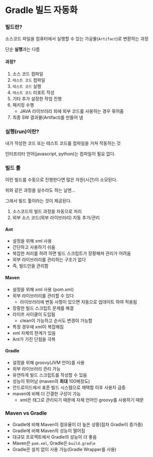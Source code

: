 # Gradle 빌드 자동화

### 빌드란?

소스코드 파일을 컴퓨터에서 실행할 수 있는 가공물(`Artifact`)로 변환하는 과정

단순 **실행**과는 다름

#### 과정?

1. 소스 코드 컴파일
2. `테스트 코드` 컴파일
3. `테스트 코드` 실행
4. `테스트 코드` 리포트 작성
5. 기타 추가 설정한 작업 진행
6. 패키징 수행
   - JAVA 라이브러리 외에 외부 코드를 사용하는 경우 묶어줌
7. 최종 SW 결과물(Artifact)를 만들어 냄


### 실행(run)이란?

내가 작성한 코드 또는 테스트 코드를 컴파일을 거쳐 작동하는 것

인터프리터 언어(javascript, python)는 컴파일이 필요 없다.



### 빌드 툴

이런 빌드를 수동으로 진행한다면 많은 자원(시간)이 소모된다.

위와 같은 과정을 실수라도 하는 날엔...

그래서 빌드 툴이라는 것이 제공된다.

1. 소스코드의 빌드 과정을 자동으로 처리
2. 외부 소스 코드(외부 라이브러리) 자동 추가/관리

#### Ant

- 설정을 위해 xml 사용
- 간단하고 사용하기 쉬움
- 복잡한 처리를 하려 하면 빌드 스크립트가 장황해져 관리가 어려움
- 외부 라이브러리를 관리하는 구조가 없다
- 즉, 빌드만을 관리함

#### Maven

- 설정을 위해 xml 사용 (pom.xml)
- 외부 라이브러리를 관리할 수 있다
  - 라이브러리에 변동 사항이 있으면 자동으로 업데이트 하여 적용됨
- 장황한 빌드 스크립트 문제를 해결
- 라이프 사이클이 도입됨
  - clean이 가능하고 순서도 변경이 가능함
- 특정 경우에 xml이 복잡해짐
- xml 자체의 한계가 있음
- Ant가 가진 단점을 극복

#### Gradle

- 설정을 위해 groovy(JVM 언어)를 사용
- 외부 라이브러리 관리 가능
- 유연하게 빌드 스크립트를 작성할 수 있음
- 성능이 뛰어남 (maven의 **최대** 100배정도)
- 안드로이드에서 표준 빌드 시스템으로 채택함 이후 사용자 급증 
- maven에 비해 더 간결한 구성이 가능
  - xml은 태그로 관리되기 때문에 자체 언어인 groovy를 사용하기 때문

### Maven vs Gradle

- Gradle에 비해 Maven이 점유율이 더 높은 상황(점차 Gradle이 증가중)
- Gradle에 비해 Maven의 성능이 떨어짐
- 대규모 프로젝트에서 Gradle의 성능이 더 좋음
- Maven은 `pom.xml`, Gradle은 `build.gradle`
- Gradle은 설치 없이 사용 가능(Gradle Wrapper를 사용)



